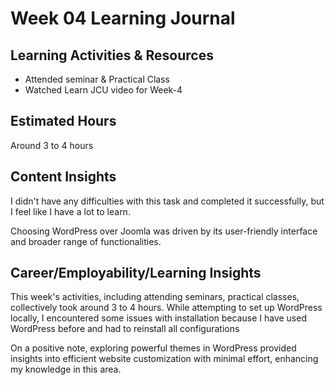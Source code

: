 # Week 04 Learning Journal

## Learning Activities & Resources

* Attended seminar & Practical Class
* Watched Learn JCU video for Week-4

## Estimated Hours

Around 3 to 4 hours

## Content Insights

I didn't have any difficulties with this task and completed it successfully, but I feel like I have a lot to learn.

Choosing WordPress over Joomla was driven by its user-friendly interface and broader range of functionalities.

## Career/Employability/Learning Insights

This week's activities, including attending seminars, practical classes, collectively took around 3 to 4 hours. While attempting to set up WordPress locally, I encountered some issues with installation because I have used WordPress before and had to reinstall all configurations

On a positive note, exploring powerful themes in WordPress provided insights into efficient website customization with minimal effort, enhancing my knowledge in this area.